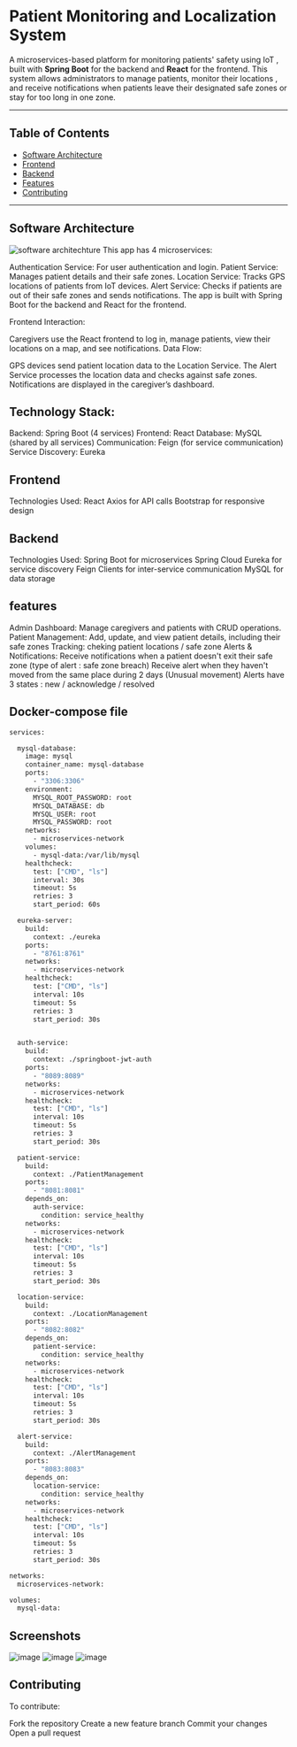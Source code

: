 # Patient Monitoring and Localization System  

A microservices-based platform for monitoring patients' safety using IoT , built with **Spring Boot** for the backend and **React** for the frontend. This system allows administrators to manage patients, monitor their locations , and receive notifications when patients leave their designated safe zones or stay for too long in one zone.

---

## Table of Contents

- [Software Architecture](#software-architecture)
- [Frontend](#frontend)
- [Backend](#backend)
- [Features](#features)
- [Contributing](#contributing)

---

## Software Architecture
![software architechture](https://github.com/user-attachments/assets/3f9c50c2-bd4a-4fe2-a010-eb778c1fb3a5)
This app has 4 microservices:

Authentication Service: For user authentication and login.
Patient Service: Manages patient details and their safe zones.
Location Service: Tracks GPS locations of patients from IoT devices.
Alert Service: Checks if patients are out of their safe zones and sends notifications.
The app is built with Spring Boot for the backend and React for the frontend.

Frontend Interaction:

Caregivers use the React frontend to log in, manage patients, view their locations on a map, and see notifications.
Data Flow:

GPS devices send patient location data to the Location Service.
The Alert Service processes the location data and checks against safe zones.
Notifications are displayed in the caregiver’s dashboard.

## Technology Stack:

Backend: Spring Boot (4 services)
Frontend: React
Database: MySQL (shared by all services)
Communication: Feign (for service communication)
Service Discovery: Eureka
 ## Frontend
Technologies Used:
React
Axios for API calls
Bootstrap for responsive design
## Backend
Technologies Used:
Spring Boot for microservices
Spring Cloud Eureka for service discovery
Feign Clients for inter-service communication
MySQL for data storage

## features
Admin Dashboard:
Manage caregivers and patients with CRUD operations.
Patient Management:
Add, update, and view patient details, including their safe zones
Tracking:
cheking patient locations / safe zone
Alerts & Notifications:
Receive notifications when a patient doesn't exit their safe zone (type of alert : safe zone breach)
Receive alert when they haven't moved from the same place during 2 days (Unusual movement)
Alerts have 3 states : new / acknowledge / resolved

## Docker-compose file
```sh
services:

  mysql-database:
    image: mysql
    container_name: mysql-database
    ports:
      - "3306:3306"
    environment:
      MYSQL_ROOT_PASSWORD: root
      MYSQL_DATABASE: db
      MYSQL_USER: root
      MYSQL_PASSWORD: root
    networks:
      - microservices-network
    volumes:
      - mysql-data:/var/lib/mysql
    healthcheck:
      test: ["CMD", "ls"]
      interval: 30s
      timeout: 5s
      retries: 3
      start_period: 60s

  eureka-server:
    build:
      context: ./eureka
    ports:
      - "8761:8761"
    networks:
      - microservices-network
    healthcheck:
      test: ["CMD", "ls"]
      interval: 10s
      timeout: 5s
      retries: 3
      start_period: 30s


  auth-service:
    build:
      context: ./springboot-jwt-auth
    ports:
      - "8089:8089"
    networks:
      - microservices-network
    healthcheck:
      test: ["CMD", "ls"]
      interval: 10s
      timeout: 5s
      retries: 3
      start_period: 30s

  patient-service:
    build:
      context: ./PatientManagement
    ports:
      - "8081:8081"
    depends_on:
      auth-service:
        condition: service_healthy
    networks:
      - microservices-network
    healthcheck:
      test: ["CMD", "ls"]
      interval: 10s
      timeout: 5s
      retries: 3
      start_period: 30s

  location-service:
    build:
      context: ./LocationManagement
    ports:
      - "8082:8082"
    depends_on:
      patient-service:
        condition: service_healthy
    networks:
      - microservices-network
    healthcheck:
      test: ["CMD", "ls"]
      interval: 10s
      timeout: 5s
      retries: 3
      start_period: 30s

  alert-service:
    build:
      context: ./AlertManagement
    ports:
      - "8083:8083"
    depends_on:
      location-service:
        condition: service_healthy
    networks:
      - microservices-network
    healthcheck:
      test: ["CMD", "ls"]
      interval: 10s
      timeout: 5s
      retries: 3
      start_period: 30s

networks:
  microservices-network:

volumes:
  mysql-data:
```
## Screenshots
![image](https://github.com/user-attachments/assets/d4a61654-105a-48c7-9bb5-cf65083052ff)
![image](https://github.com/user-attachments/assets/82b062fc-75a8-476e-a297-6e51b03028d8)
![image](https://github.com/user-attachments/assets/10d59eb3-c39c-4019-b18d-891687d7d5b1)



## Contributing
 To contribute:

Fork the repository
Create a new feature branch
Commit your changes
Open a pull request

